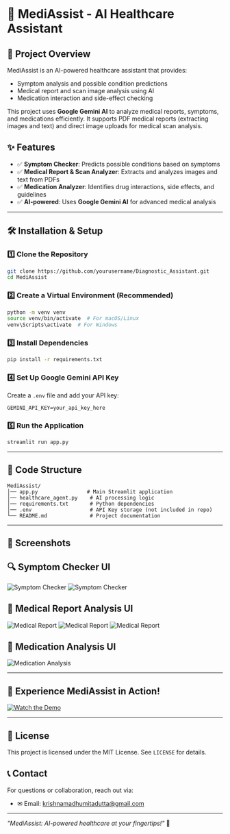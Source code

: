 # 🏥 MediAssist - AI Healthcare Assistant

## 📌 Project Overview
MediAssist is an AI-powered healthcare assistant that provides:
- Symptom analysis and possible condition predictions
- Medical report and scan image analysis using AI
- Medication interaction and side-effect checking

This project uses **Google Gemini AI** to analyze medical reports, symptoms, and medications efficiently. It supports PDF medical reports (extracting images and text) and direct image uploads for medical scan analysis.

## ✨ Features
- ✅ **Symptom Checker**: Predicts possible conditions based on symptoms
- ✅ **Medical Report & Scan Analyzer**: Extracts and analyzes images and text from PDFs
- ✅ **Medication Analyzer**: Identifies drug interactions, side effects, and guidelines
- ✅ **AI-powered**: Uses **Google Gemini AI** for advanced medical analysis

---

## 🛠️ Installation & Setup

### 1️⃣ Clone the Repository
```bash
git clone https://github.com/yourusername/Diagnostic_Assistant.git
cd MediAssist
```

### 2️⃣ Create a Virtual Environment (Recommended)
```bash
python -m venv venv
source venv/bin/activate  # For macOS/Linux
venv\Scripts\activate  # For Windows
```

### 3️⃣ Install Dependencies
```bash
pip install -r requirements.txt
```

### 4️⃣ Set Up Google Gemini API Key
Create a `.env` file and add your API key:
```plaintext
GEMINI_API_KEY=your_api_key_here
```

### 5️⃣ Run the Application
```bash
streamlit run app.py
```

---

## 🔧 Code Structure
```
MediAssist/
│── app.py                # Main Streamlit application
│── healthcare_agent.py    # AI processing logic
│── requirements.txt       # Python dependencies
│── .env                   # API Key storage (not included in repo)
└── README.md              # Project documentation
```



---

## 📸 **Screenshots**
## 🔍 **Symptom Checker UI**
![Symptom Checker](https://github.com/user-attachments/assets/d5a35363-9d44-4a57-91c1-861d40d93e1c)
![Symptom Checker](https://github.com/user-attachments/assets/47b2c6e7-f56e-4155-aaa3-5d338b5589c6)

## 📄 **Medical Report Analysis UI**
![Medical Report](https://github.com/user-attachments/assets/14fa702d-abd0-4532-a276-6bcb640b77f2)
![Medical Report](https://github.com/user-attachments/assets/c06530e9-7019-4fcb-ab6d-016e8f0766c3)
![Medical Report](https://github.com/user-attachments/assets/14af5671-ce04-4620-9355-c079800094dc)

## 💊 **Medication Analysis UI**
![Medication Analysis](https://github.com/user-attachments/assets/af35fdac-2f52-4e49-9b5a-32d61ffe747d)

---
## 🎥 **Experience MediAssist in Action!**  
[![Watch the Demo](https://img.shields.io/badge/📽️%20Watch%20Demo-Click%20Here-blue?style=for-the-badge)](https://drive.google.com/file/d/1K7xVughKGuXprT5dOArAo-OtTVFy0sdu/view?usp=drivesdk)


---

## 📜 License
This project is licensed under the MIT License. See `LICENSE` for details.

## 📞 Contact
For questions or collaboration, reach out via:
- ✉ Email: krishnamadhumitadutta@gmail.com

---

_"MediAssist: AI-powered healthcare at your fingertips!"_ 🚀
